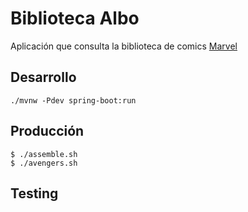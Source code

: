 # Biblioteca Albo

Aplicación que consulta la biblioteca de comics [Marvel](https://developer.marvel.com) 

## Desarrollo

```
./mvnw -Pdev spring-boot:run
```

## Producción

```
$ ./assemble.sh
$ ./avengers.sh
```

## Testing
